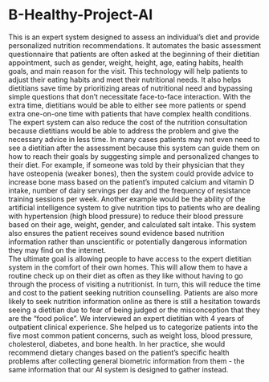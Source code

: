 # B-Healthy-Project-AI

This is an expert system designed to assess an individual’s diet and provide personalized nutrition recommendations. It automates the basic assessment questionnaire that patients are often asked at the beginning of their dietitian appointment, such as gender, weight, height, age, eating habits, health goals, and main reason for the visit. 
This technology will help patients to adjust their eating habits and meet their nutritional needs. It also helps dietitians save time by prioritizing areas of nutritional need and bypassing simple questions that don’t necessitate face-to-face interaction. With the extra time, dietitians would be able to either see more patients or spend extra one-on-one time with patients that have complex health conditions. The expert system can also reduce the cost of the nutrition consultation because dietitians would be able to address the problem and give the necessary advice in less time. In many cases patients may not even need to see a dietitian after the assessment because this system can guide them on how to reach their goals by suggesting simple and personalized changes to their diet. For example, if someone was told by their physician that they have osteopenia (weaker bones), then the system could provide advice to increase bone mass based on the patient’s imputed calcium and vitamin D intake, number of dairy servings per day and the frequency of resistance training sessions per week. Another example would be the ability of the artificial intelligence system to give nutrition tips to patients who are dealing with hypertension (high blood pressure) to reduce their blood pressure based on their age, weight, gender, and calculated salt intake.  This system also ensures the patient receives sound evidence based nutrition information rather than unscientific or potentially dangerous information they may find on the internet.  
The ultimate goal is allowing people to have access to the expert dietitian system in the comfort of their own homes. This will allow them to have a routine check up on their diet as often as they like without having to go through the process of visiting a nutritionist. In turn, this will reduce the time and cost to the patient seeking nutrition counselling. Patients are also more likely to seek nutrition information online as there is still a hesitation towards seeing a dietitian due to fear of being judged or the misconception that they are the “food police”. We interviewed an expert dietitian with 4 years of outpatient clinical experience. She helped us to categorize patients into the five most common patient concerns, such as weight loss, blood pressure, cholesterol, diabetes, and bone health. In her practice, she would recommend dietary changes based on the patient’s specific health problems after collecting general biometric information from them - the same information that our AI system is designed to gather instead.  


